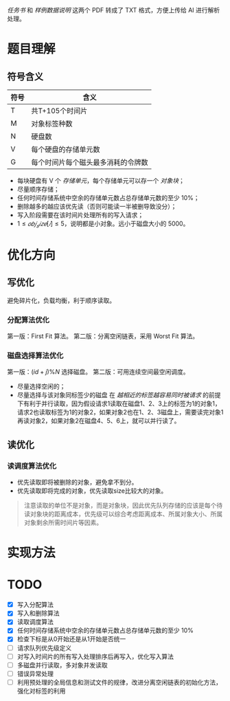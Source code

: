 *任务书* 和 *样例数据说明* 这两个 PDF 转成了 TXT 格式，方便上传给 AI 进行解析处理。

# 题目理解
## 符号含义
| 符号  | 含义                |
| --- | ----------------- |
| T   | 共T+105个时间片        |
| M   | 对象标签种数            |
| N   | 硬盘数               |
| V   | 每个硬盘的存储单元数        |
| G   | 每个时间片每个磁头最多消耗的令牌数 |

- 每块硬盘有 V 个 *存储单元*，每个存储单元可以存一个 *对象块*；
- 尽量顺序存储；
- 任何时间存储系统中空余的存储单元数占总存储单元数的至少 10%；
- 删除越多的越应该优先读（否则可能读一半被删导致没分）；
- 写入阶段需要在该时间片处理所有的写入请求；
- $1≤𝑜𝑏𝑗_𝑠𝑖𝑧𝑒[𝑖]≤5$，说明都是小对象。远小于磁盘大小的 5000。
# 优化方向
## 写优化
避免碎片化，负载均衡，利于顺序读取。
### 分配算法优化
第一版：First Fit 算法。
第二版：分离空闲链表，采用 Worst Fit 算法。
### 磁盘选择算法优化
第一版：$(id+j)\%N$ 选择磁盘。 
第二版：可用连续空间最空闲调度。
- 尽量选择空闲的；
- 尽量选择与该对象同标签少的磁盘
	在 *越相近的标签越容易同时被请求* 的前提下有利于并行读取，因为假设请求1读取在磁盘1、2、3上的标签为1的对象1，请求2也读取标签为1的对象2，如果对象2也在1、2、3磁盘上，需要读完对象1再读对象2，如果对象2在磁盘4、5、6上，就可以并行读了。
## 读优化
### 读调度算法优化
- 优先读取即将被删除的对象，避免拿不到分。
- 优先读取即将完成的对象，优先读取size比较大的对象。

> 注意读取的单位不是对象，而是对象块，因此优先队列存储的应该是每个待读对象块的距离成本，优先级可以综合考虑距离成本、所属对象大小、所属对象剩余所需时间片等因素。
# 实现方法

# TODO
- [x] 写入分配算法
- [x] 写入和删除算法
- [x] 读取调度算法
- [x] 任何时间存储系统中空余的存储单元数占总存储单元数的至少 10%
- [x] 检查下标是从0开始还是从1开始是否统一
- [ ] 请求队列优先级定义
- [ ] 对写入时间片的所有写入处理排序后再写入，优化写入算法
- [ ] 多磁盘并行读取，多对象并发读取
- [ ] 错误异常处理
- [ ] 利用预处理的全局信息和测试文件的规律，改进分离空闲链表的初始化方法，强化对标签的利用